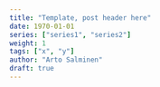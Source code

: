 ```yaml
---
title: "Template, post header here"
date: 1970-01-01
series: ["series1", "series2"]
weight: 1
tags: ["x", "y"]
author: "Arto Salminen"
draft: true
---
```


